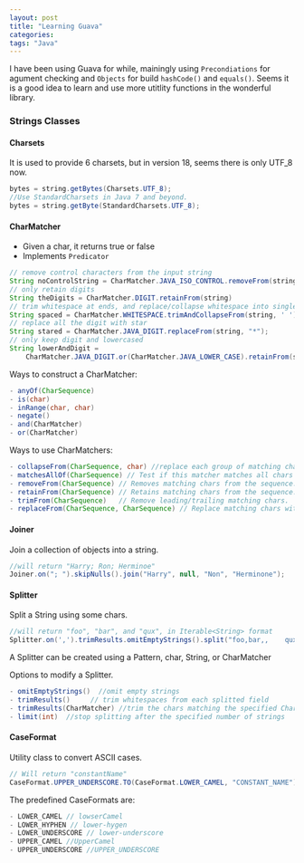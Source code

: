 ```yaml
---
layout: post
title: "Learning Guava"
categories:
tags: "Java"
---
```


I have been using Guava for while, mainingly using ```Precondiations``` for agument checking and ```Objects``` for build ```hashCode()``` and ```equals()```. Seems it is a good idea to learn and use more utitlity functions in the wonderful library.

### Strings Classes

#### Charsets

It is used to provide 6 charsets, but in version 18, seems there is only UTF_8 now. 

```Java
bytes = string.getBytes(Charsets.UTF_8);
//Use StandardCharsets in Java 7 and beyond.
bytes = string.getByte(StandardCharsets.UTF_8);
```

#### CharMatcher
- Given a char, it returns true or false
- Implements ```Predicator```

```java
// remove control characters from the input string
String noControlString = CharMatcher.JAVA_ISO_CONTROL.removeFrom(string);
// only retain digits
String theDigits = CharMatcher.DIGIT.retainFrom(string)
// trim whitespace at ends, and replace/collapse whitespace into single spaces
String spaced = CharMatcher.WHITESPACE.trimAndCollapseFrom(string, ' ');
// replace all the digit with star
String stared = CharMatcher.JAVA_DIGIT.replaceFrom(string, "*");
// only keep digit and lowercased
String lowerAndDigit = 
	CharMatcher.JAVA_DIGIT.or(CharMatcher.JAVA_LOWER_CASE).retainFrom(string);
```

Ways to construct a CharMatcher:

```java
- anyOf(CharSequence)
- is(char)
- inRange(char, char)
- negate()
- and(CharMatcher)
- or(CharMatcher)
```

Ways to use CharMatchers:

```java
- collapseFrom(CharSequence, char) //replace each group of matching chars with the char.
- matchesAllOf(CharSequence) // Test if this matcher matches all chars in the sequence.
- removeFrom(CharSequence) // Removes matching chars from the sequence.
- retainFrom(CharSequence) // Retains matching chars from the sequence.
- trimFrom(CharSequence)   // Remove leading/trailing matching chars.
- replaceFrom(CharSequence, CharSequence) // Replace matching chars with a given sequence.
```

#### Joiner
Join a collection of objects into a string.

```java
//will return "Harry; Ron; Herminoe"
Joiner.on("; ").skipNulls().join("Harry", null, "Non", "Herminone");
```

#### Splitter
Split a String using some chars.

```java
//will return "foo", "bar", and "qux", in Iterable<String> format
Splitter.on(',').trimResults.omitEmptyStrings().split("foo,bar,,    qux");
```
A Splitter can be created using a Pattern, char, String, or CharMatcher

Options to modify a Splitter.

```java
- omitEmptyStrings()  //omit empty strings
- trimResults()	    // trim whitespaces from each splitted field
- trimResults(CharMatcher) //trim the chars matching the specified CharMatcher
- limit(int)  //stop splitting after the specified number of strings
```

#### CaseFormat
Utility class to convert ASCII cases.

```java
// Will return "constantName"
CaseFormat.UPPER_UNDERSCORE.TO(CaseFormat.LOWER_CAMEL, "CONSTANT_NAME");
```

The predefined CaseFormats are:

```java
- LOWER_CAMEL // lowserCamel
- LOWER_HYPHEN // lower-hygen
- LOWER_UNDERSCORE // lower-underscore
- UPPER_CAMEL //UpperCamel
- UPPER_UNDERSCORE //UPPER_UNDERSCORE
```


